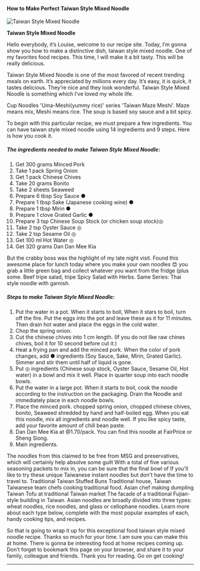             

#### How to Make Perfect Taiwan Style Mixed Noodle

![Taiwan Style Mixed Noodle](https://img-global.cpcdn.com/recipes/7306a19863c860dd/751x532cq70/taiwan-style-mixed-noodle-recipe-main-photo.jpg)

**Taiwan Style Mixed Noodle**

Hello everybody, it’s Louise, welcome to our recipe site. Today, I’m gonna show you how to make a distinctive dish, taiwan style mixed noodle. One of my favorites food recipes. This time, I will make it a bit tasty. This will be really delicious.

Taiwan Style Mixed Noodle is one of the most favored of recent trending meals on earth. It’s appreciated by millions every day. It’s easy, it is quick, it tastes delicious. They’re nice and they look wonderful. Taiwan Style Mixed Noodle is something which I’ve loved my whole life.

Cup Noodles 'Uma-Meshi(yummy rice)' series 'Taiwan Maze Meshi'. Maze means mix, Meshi means rice. The soup is based soy sauce and a bit spicy.

To begin with this particular recipe, we must prepare a few ingredients. You can have taiwan style mixed noodle using 14 ingredients and 9 steps. Here is how you cook it.

##### The ingredients needed to make Taiwan Style Mixed Noodle:

1.  Get 300 grams Minced Pork
2.  Take 1 pack Spring Onion
3.  Get 1 pack Chinese Chives
4.  Take 20 grams Bonito
5.  Take 2 sheets Seaweed
6.  Prepare 6 tbsp Soy Sauce ●
7.  Prepare 1 tbsp Sake (Japanese cooking wine) ●
8.  Prepare 1 tbsp Mirin ●
9.  Prepare 1 clove Grated Garlic ●
10.  Prepare 3 tsp Chinese Soup Stock (or chicken soup stock)◎
11.  Take 2 tsp Oyster Sauce ◎
12.  Take 2 tsp Sesame Oil ◎
13.  Get 100 ml Hot Water ◎
14.  Get 320 grams Dan Dan Mee Kia

But the crabby boss was the highlight of my late night visit. Found this awesome place for lunch today where you make your own noodles 😍 you grab a little green bag and collect whatever you want from the fridge (plus some. Beef tripe salad, tripe Spicy Salad with Herbs. Same Series: Thai style noodle with garnish.

##### Steps to make Taiwan Style Mixed Noodle:

1.  Put the water in a pot. When it starts to boll, When it stars to boil, turn off the fire. Put the eggs into the pot and leave these as it for 11 minutes. Then drain hot water and place the eggs in the cold water.
2.  Chop the spring onion.
3.  Cut the chinese chives into 1 cm length. (If you do not like raw chines chives, boil it for 10 second before cut it.)
4.  Heat a frying pan and add the minced pork. When the color of pork changes, add ● ingredients (Soy Sauce, Sake, Mirin, Grated Garlic). Simmer and stir them until half of liquid is gone.
5.  Put ◎ ingredients (Chinese soup stock, Oyster Sauce, Sesame Oil, Hot water) in a bowl and mix it well. Place in quarter soup into each noodle bowls.
6.  Put the water in a large pot. When it starts to boil, cook the noodle according to the instruction on the packaging. Drain the Noodle and immediately place in each noodle bowls.
7.  Place the minced pork. chopped spring onion, chopped chinese chives, bonito, Seaweed shredded by hand and half-boiled egg. When you eat this noodle, mix all ingredients and noodle well. If you like spicy taste, add your favorite amount of chill bean paste.
8.  Dan Dan Mee Kia at @1.70/pack. You can find this noodle at FairPrice or Sheng Siong.
9.  Main ingredients.

The noodles from this claimed to be free from MSG and preservatives, which will certainly help absolve some guilt With a total of five various seasoning packets to mix in, you can be sure that the final bowl of If you'll like to try these unique Taiwanese instant noodles but don't have the time to travel to. Traditional Taiwan Stuffed Buns Traditional house, Taiwan Taiwanese team chefs cooking traditional food. Asian chef making dumpling Taiwan Tofu at traditional Taiwan market The facade of a traditional Fujian-style building in Taiwan. Asian noodles are broadly divided into three types: wheat noodles, rice noodles, and glass or cellophane noodles. Learn more about each type below, complete with the most popular examples of each, handy cooking tips, and recipes.

So that is going to wrap it up for this exceptional food taiwan style mixed noodle recipe. Thanks so much for your time. I am sure you can make this at home. There is gonna be interesting food at home recipes coming up. Don’t forget to bookmark this page on your browser, and share it to your family, colleague and friends. Thank you for reading. Go on get cooking!

* * *